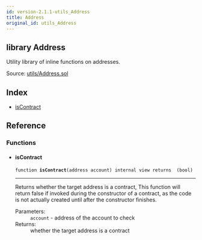 ```yaml
---
id: version-2.1.1-utils_Address
title: Address
original_id: utils_Address
---
```


<div class="contract-doc"><div class="contract"><h2 class="contract-header"><span class="contract-kind">library</span> Address</h2><p class="description">Utility library of inline functions on addresses.</p><div class="source">Source: <a href="https://github.com/OpenZeppelin/zeppelin-solidity/blob/v2.1.1/contracts/utils/Address.sol" target="_blank">utils/Address.sol</a></div></div><div class="index"><h2>Index</h2><ul><li><a href="utils_Address.html#isContract">isContract</a></li></ul></div><div class="reference"><h2>Reference</h2><div class="functions"><h3>Functions</h3><ul><li><div class="item function"><span id="isContract" class="anchor-marker"></span><h4 class="name">isContract</h4><div class="body"><code class="signature">function <strong>isContract</strong><span>(address account) </span><span>internal </span><span>view </span><span>returns  (bool) </span></code><hr/><div class="description"><p>Returns whether the target address is a contract, This function will return false if invoked during the constructor of a contract, as the code is not actually created until after the constructor finishes.</p></div><dl><dt><span class="label-parameters">Parameters:</span></dt><dd><div><code>account</code> - address of the account to check</div></dd><dt><span class="label-return">Returns:</span></dt><dd>whether the target address is a contract</dd></dl></div></div></li></ul></div></div></div>
